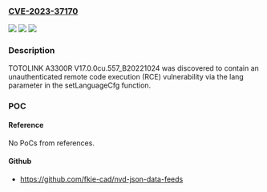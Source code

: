 ### [CVE-2023-37170](https://cve.mitre.org/cgi-bin/cvename.cgi?name=CVE-2023-37170)
![](https://img.shields.io/static/v1?label=Product&message=n%2Fa&color=blue)
![](https://img.shields.io/static/v1?label=Version&message=n%2Fa&color=blue)
![](https://img.shields.io/static/v1?label=Vulnerability&message=n%2Fa&color=brighgreen)

### Description

TOTOLINK A3300R V17.0.0cu.557_B20221024 was discovered to contain an unauthenticated remote code execution (RCE) vulnerability via the lang parameter in the setLanguageCfg function.

### POC

#### Reference
No PoCs from references.

#### Github
- https://github.com/fkie-cad/nvd-json-data-feeds

